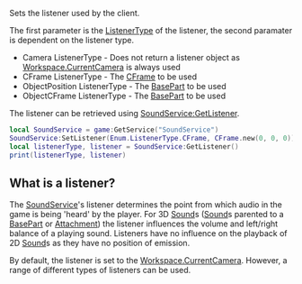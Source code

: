 Sets the listener used by the client.

The first parameter is the [ListenerType](https://developer.roblox.com/en-us/api-reference/enum/ListenerType) of the listener, the second paramater is dependent on the listener type.

*   Camera ListenerType - Does not return a listener object as [Workspace.CurrentCamera](https://developer.roblox.com/en-us/api-reference/property/Workspace/CurrentCamera) is always used
*   CFrame ListenerType - The [CFrame](https://developer.roblox.com/en-us/api-reference/datatype/CFrame) to be used
*   ObjectPosition ListenerType - The [BasePart](https://developer.roblox.com/en-us/api-reference/class/BasePart) to be used
*   ObjectCFrame ListenerType - The [BasePart](https://developer.roblox.com/en-us/api-reference/class/BasePart) to be used

The listener can be retrieved using [SoundService:GetListener](https://developer.roblox.com/en-us/api-reference/function/SoundService/GetListener).

```Lua
local SoundService = game:GetService("SoundService")
SoundService:SetListener(Enum.ListenerType.CFrame, CFrame.new(0, 0, 0))
local listenerType, listener = SoundService:GetListener()
print(listenerType, listener)
``` 

What is a listener?
-------------------

The [SoundService](https://developer.roblox.com/en-us/api-reference/class/SoundService)'s listener determines the point from which audio in the game is being 'heard' by the player. For 3D [Sound](https://developer.roblox.com/en-us/api-reference/class/Sound)s ([Sound](https://developer.roblox.com/en-us/api-reference/class/Sound)s parented to a [BasePart](https://developer.roblox.com/en-us/api-reference/class/BasePart) or [Attachment](https://developer.roblox.com/en-us/api-reference/class/Attachment)) the listener influences the volume and left/right balance of a playing sound. Listeners have no influence on the playback of 2D [Sound](https://developer.roblox.com/en-us/api-reference/class/Sound)s as they have no position of emission.

By default, the listener is set to the [Workspace.CurrentCamera](https://developer.roblox.com/en-us/api-reference/property/Workspace/CurrentCamera). However, a range of different types of listeners can be used.